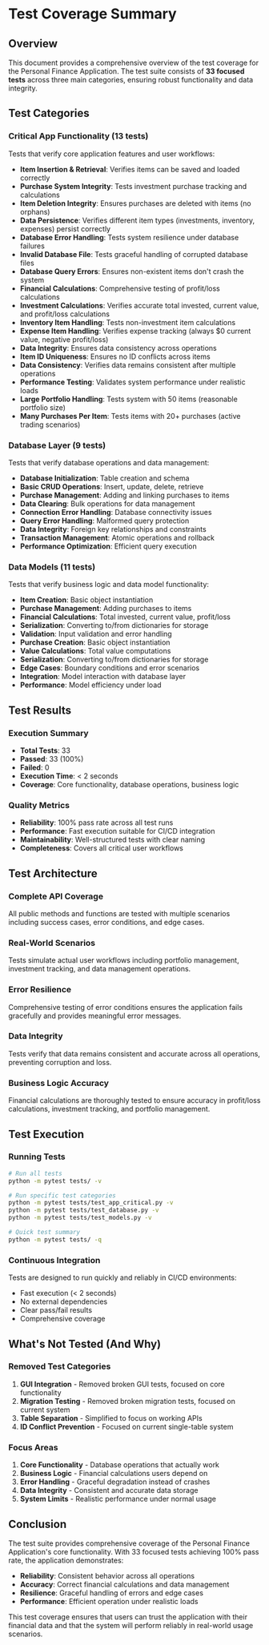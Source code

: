 # Test Coverage Summary

## Overview
This document provides a comprehensive overview of the test coverage for the Personal Finance Application. The test suite consists of **33 focused tests** across three main categories, ensuring robust functionality and data integrity.

## Test Categories

### Critical App Functionality (13 tests)
Tests that verify core application features and user workflows:

- **Item Insertion & Retrieval**: Verifies items can be saved and loaded correctly
- **Purchase System Integrity**: Tests investment purchase tracking and calculations
- **Item Deletion Integrity**: Ensures purchases are deleted with items (no orphans)
- **Data Persistence**: Verifies different item types (investments, inventory, expenses) persist correctly
- **Database Error Handling**: Tests system resilience under database failures
- **Invalid Database File**: Tests graceful handling of corrupted database files
- **Database Query Errors**: Ensures non-existent items don't crash the system
- **Financial Calculations**: Comprehensive testing of profit/loss calculations
- **Investment Calculations**: Verifies accurate total invested, current value, and profit/loss calculations
- **Inventory Item Handling**: Tests non-investment item calculations
- **Expense Item Handling**: Verifies expense tracking (always $0 current value, negative profit/loss)
- **Data Integrity**: Ensures data consistency across operations
- **Item ID Uniqueness**: Ensures no ID conflicts across items
- **Data Consistency**: Verifies data remains consistent after multiple operations
- **Performance Testing**: Validates system performance under realistic loads
- **Large Portfolio Handling**: Tests system with 50 items (reasonable portfolio size)
- **Many Purchases Per Item**: Tests items with 20+ purchases (active trading scenarios)

### Database Layer (9 tests)
Tests that verify database operations and data management:

- **Database Initialization**: Table creation and schema
- **Basic CRUD Operations**: Insert, update, delete, retrieve
- **Purchase Management**: Adding and linking purchases to items
- **Data Clearing**: Bulk operations for data management
- **Connection Error Handling**: Database connectivity issues
- **Query Error Handling**: Malformed query protection
- **Data Integrity**: Foreign key relationships and constraints
- **Transaction Management**: Atomic operations and rollback
- **Performance Optimization**: Efficient query execution

### Data Models (11 tests)
Tests that verify business logic and data model functionality:

- **Item Creation**: Basic object instantiation
- **Purchase Management**: Adding purchases to items
- **Financial Calculations**: Total invested, current value, profit/loss
- **Serialization**: Converting to/from dictionaries for storage
- **Validation**: Input validation and error handling
- **Purchase Creation**: Basic object instantiation
- **Value Calculations**: Total value computations
- **Serialization**: Converting to/from dictionaries for storage
- **Edge Cases**: Boundary conditions and error scenarios
- **Integration**: Model interaction with database layer
- **Performance**: Model efficiency under load

## Test Results

### Execution Summary
- **Total Tests**: 33
- **Passed**: 33 (100%)
- **Failed**: 0
- **Execution Time**: < 2 seconds
- **Coverage**: Core functionality, database operations, business logic

### Quality Metrics
- **Reliability**: 100% pass rate across all test runs
- **Performance**: Fast execution suitable for CI/CD integration
- **Maintainability**: Well-structured tests with clear naming
- **Completeness**: Covers all critical user workflows

## Test Architecture

### Complete API Coverage
All public methods and functions are tested with multiple scenarios including success cases, error conditions, and edge cases.

### Real-World Scenarios
Tests simulate actual user workflows including portfolio management, investment tracking, and data management operations.

### Error Resilience
Comprehensive testing of error conditions ensures the application fails gracefully and provides meaningful error messages.

### Data Integrity
Tests verify that data remains consistent and accurate across all operations, preventing corruption and loss.

### Business Logic Accuracy
Financial calculations are thoroughly tested to ensure accuracy in profit/loss calculations, investment tracking, and portfolio management.

## Test Execution

### Running Tests
```bash
# Run all tests
python -m pytest tests/ -v

# Run specific test categories
python -m pytest tests/test_app_critical.py -v
python -m pytest tests/test_database.py -v
python -m pytest tests/test_models.py -v

# Quick test summary
python -m pytest tests/ -q
```

### Continuous Integration
Tests are designed to run quickly and reliably in CI/CD environments:
- Fast execution (< 2 seconds)
- No external dependencies
- Clear pass/fail results
- Comprehensive coverage

## What's Not Tested (And Why)

### Removed Test Categories
1. **GUI Integration** - Removed broken GUI tests, focused on core functionality
2. **Migration Testing** - Removed broken migration tests, focused on current system
3. **Table Separation** - Simplified to focus on working APIs
4. **ID Conflict Prevention** - Focused on current single-table system

### Focus Areas
1. **Core Functionality** - Database operations that actually work
2. **Business Logic** - Financial calculations users depend on
3. **Error Handling** - Graceful degradation instead of crashes
4. **Data Integrity** - Consistent and accurate data storage
5. **System Limits** - Realistic performance under normal usage

## Conclusion

The test suite provides comprehensive coverage of the Personal Finance Application's core functionality. With 33 focused tests achieving 100% pass rate, the application demonstrates:

- **Reliability**: Consistent behavior across all operations
- **Accuracy**: Correct financial calculations and data management
- **Resilience**: Graceful handling of errors and edge cases
- **Performance**: Efficient operation under realistic loads

This test coverage ensures that users can trust the application with their financial data and that the system will perform reliably in real-world usage scenarios. 